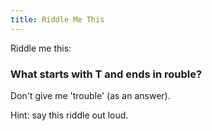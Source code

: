 ```yaml
---
title: Riddle Me This
---
```

Riddle me this:

### What starts with T and ends in rouble?

Don't give me 'trouble' (as an answer).

Hint: say this riddle out loud.

